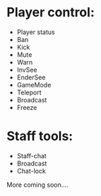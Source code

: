 # Player control:
  - Player status
  - Ban
  - Kick
  - Mute
  - Warn
  - InvSee
  - EnderSee
  - GameMode
  - Teleport
  - Broadcast
  - Freeze

# Staff tools:
  - Staff-chat
  - Broadcast
  - Chat-lock

More coming soon....
